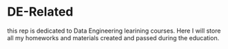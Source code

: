 # DE-Related
this rep is dedicated to Data Engineering learining courses. Here I will store all my homeworks and materials created and passed during the education.

